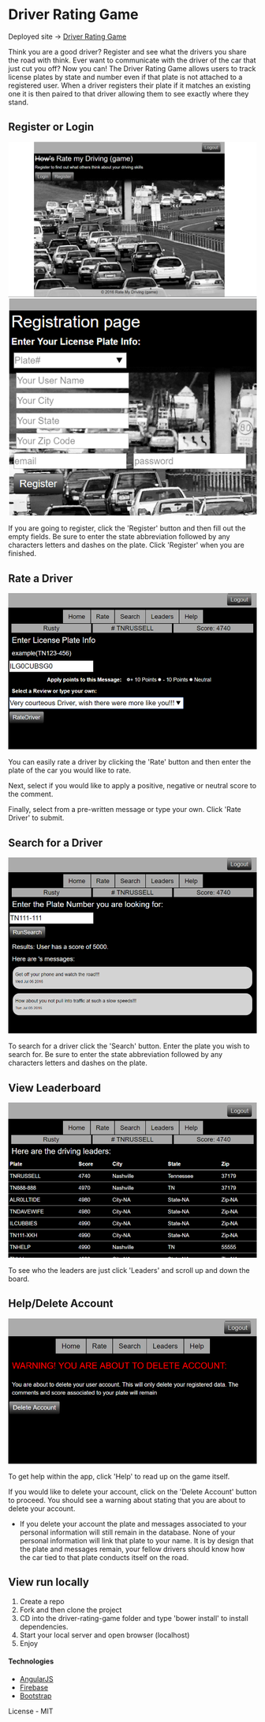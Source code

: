 # Driver Rating Game

Deployed site -> [Driver Rating Game](https://simonherrera.github.io/driver-rating-game/#/)

Think you are a good driver? Register and see what the drivers you share the road with think. Ever want to communicate with the driver of the car that just cut you off? Now you can! The Driver Rating Game allows users to track license plates by state and number even if that plate is not attached to a registered user. When a driver registers their plate if it matches an existing one it is then paired to that driver allowing them to see exactly where they stand.

## Register or Login

![Game](https://github.com/SimonHerrera/driver-rating-game/blob/master/images/cover.png)
![Game](https://github.com/SimonHerrera/driver-rating-game/blob/master/images/register.png)

If you are going to register, click the 'Register' button and then fill out the empty fields. Be sure to enter the state abbreviation followed by any characters letters and dashes on the plate. Click 'Register' when you are finished.


## Rate a Driver

![Game](https://github.com/SimonHerrera/driver-rating-game/blob/master/images/rate.png)

You can easily rate a driver by clicking the 'Rate' button and then enter the plate of the car you would like to rate.

Next, select if you would like to apply a positive, negative or neutral score to the comment.

Finally, select from a pre-written message or type your own. Click 'Rate Driver' to submit.


## Search for a Driver

![Game](https://github.com/SimonHerrera/driver-rating-game/blob/master/images/search.png)

To search for a driver click the 'Search' button. Enter the plate you wish to search for. Be sure to enter the state abbreviation followed by any characters letters and dashes on the plate.

## View Leaderboard

![Game](https://github.com/SimonHerrera/driver-rating-game/blob/master/images/leaders.png)

To see who the leaders are just click 'Leaders' and scroll up and down the board.

## Help/Delete Account

![Game](https://github.com/SimonHerrera/driver-rating-game/blob/master/images/delete.png)

To get help within the app, click 'Help' to read up on the game itself.

If you would like to delete your account, click on the 'Delete Account' button to proceed. You should see a warning about stating that you are about to delete your account.

* If you delete your account the plate and messages associated to your personal information will still remain in the database. None of your personal information will link that plate to your name. It is by design that the plate and messages remain, your fellow drivers should know how the car tied to that plate conducts itself on the road.

## View run locally
1. Create a repo
2. Fork and then clone the project
3. CD into the driver-rating-game folder and type 'bower install' to install dependencies.
4. Start your local server and open browser (localhost)
5. Enjoy

#### Technologies
  - [AngularJS]
  - [Firebase]
  - [Bootstrap]


License - MIT


  [AngularJS]: <http://angularjs.org>
  [Firebase]: <https://firebase.google.com>
  [Bootstrap]: <http://getbootstrap.com>

